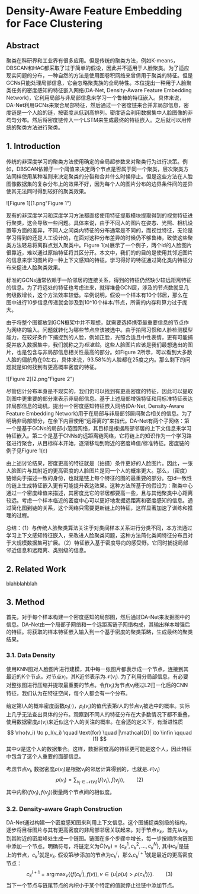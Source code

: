 # Density-Aware Feature Embedding for Face Clustering

## Abstract

聚类在科研界和工业界有很多应用。但是传统的聚类方法，例如K-means，DBSCAN和HAC都采取了过于简单的假设，因此并不适用于人脸聚类。为了适应现实问题的分布，一种自然的方法是使用图卷积网络来曾倩用于聚类的特征。但是GCNs只能处理局部信息，它会忽略聚类族的全局特性。本位提出一种用于人脸聚类任务的密度感知的特征嵌入网络(DA-Net, Density-Aware Feature Embedding Network)，它利用局部与非局部信息来学习一个鲁棒的特征嵌入。具体来说，DA-Net利用GCNs来聚合局部特征，然后通过一个密度链来合并非局部信息，密度链是一个人脸的链，按密度从低到高排列。密度链会利用数据集中人脸图像的非均匀分布。然后将密度链传入一个LSTM来生成最终的特征嵌入。之后就可以用传统的聚类方法进行聚类。



## 1. Introduction

传统的非深度学习的聚类方法使用确定的全局超参数来对聚类行为进行决策。例如，DBSCAN依赖于一个阈值来决定两个节点是否属于同一个聚类，层次聚类方法同样使用某种准则来决定聚类的分裂和合并什么时候停止。但是这些方法在人脸图像数据集的复杂分布上的效果不好，因为每个人的图片分布的边界条件间的差异使其无法同时得到较好的聚类效果。

![Figure 1](1.png"Figure 1")

现有的非深度学习和深度学习方法都直接使用特征提取模块提取得到的视觉特征进行聚类，这会导致一些问题。具体来说，由于不同人的图片在姿态、光照、相机设置等方面的差异，不同人之间类内特征的分布通常是不同的，而视觉特征，无论是学习得到的还是人工设计的，在面对这种分布差异的时候仍不够鲁棒，致使这些聚类方法轻易将离群点划入聚类中。Figure 1(a)展示了一个例子，两个id的人脸图片很靠近，难以通过原始特征将其区分开。本文中，我们的的目的是使用其邻近图片的信息来学习图片的一种上下文感知的特征。学习得好的特征通过简化类内特征分布来促进人脸聚类效果。

标准的GCNs通常依赖于一阶邻居的连接关系，得到的特征仍然缺少较远距离特征的信息。为了将远处的特征也考虑进来，就得堆叠GCN层，涉及的节点数就呈几何级数增长，这个方法效率较低。举例说明，假设一个样本有10个邻居，那么在图中进行10步信息传递就会涉及到10^10个样本/节点，所需的内存和算力过于庞大。

由于将整个图都放到GCN框架中并不理想，就需要选择携带最重要信息的节点作为网络的输入。问题就转化为哪些节点应该被选中。由于拍照习惯和人脸检测模型能力，在较好条件下捕捉到的人脸，例如正脸，光照合适且中性表情，更有可能捕捉并放入数据集中，我们就称之为*标准脸*。这些人脸图片应该是我们最想选出的图片，也是包含与非局部信息相关性最高的部分。如Figure 2所示，可以看到大多数人脸的偏航角在0左右，具体来说，93.58%的人脸都在25度之内。那么剩下的问题就是如何找到有更高概率密度的特征。

![Figure 2](2.png"Figure 2")

尽管估计分布本身是不现实的，我们仍可以找到有更高密度的特征，因此可以提取到图中更重要的部分来表示非局部信息。基于上述局部增强特征和用标准特征表达非局部信息的动机，提出一个密度感知特征嵌入网络(DA-Net, Density-Aware Feature Embedding Network)用于在局部与非局部邻居间聚合相关的信息。为了明确非局部部分，在余下内容使用“远距离的”来指代。DA-Net有两个子网络：第一个是基于GCNs的局部小范围网络，其目标是根据局部邻居的上下文信息来学习特征嵌入。第二个是基于CNNs的远距离链网络，它将链上的知识作为一个学习路径进行聚合，从目标样本开始，逐渐移动到附近的密度峰值/标准特征。密度链的例子见Figure 1(c)

由上述讨论结果，密度更高的特征就是（拍摄）条件更好的人脸图片。因此，一张人脸图片与其附近的更高密度的人脸图片是同一个人的概率更大。那么，（密度）链倾向于描述一致的身份，也就是链上每个特征的图的最重要的部分。在id一致性的链上生成特征嵌入更有可能提升表达效果。这种方法所基于的假设为：聚类中心通过一个密度峰值来描述，其密度比它的邻居都要高一些，且与其他聚类中心距离较远。考虑一个样本临近的密度中心可以更好地发掘远距离和密度感知的信息。通过简化图到链的关系，这个网络只需要更新链上的特征，这样显著加速了训练和推理的过程。

总结：（1）与传统人脸聚类算法关注于对类间样本关系进行分类不同，本方法通过学习上下文感知特征嵌入，来改进人脸聚类问题，这种方法简化类间特征分布且对于大规模数据集可扩展。（2）特征嵌入基于密度导向的感受野。它同时捕捉局部邻近信息和远距离、类别级的信息。



## 2. Related Work

blahblahblah



## 3. Method

首先，对于每个样本构建一个密度感知的局部图，然后通过DA-Net来发掘图中的信息。DA-Net由一个局部子网络和一个远距离链子网络构成，其输出样本增强后的特征。将获取的样本特征嵌入输入到一个基于密度的聚类策略，生成最终的聚类结果。

### 3.1. Data Density

使用KNN图对人脸图片进行建模，其中每一张图片都表示成一个节点，连接到其最近的K个节点。对节点$v_i$，其K近邻表示为$\mathcal{N}(v_i)$. 为了利用分局部信息，有必要对整张图进行压缩并提取最重要的节点。令$f(v_i)$为节点$v_i$经过L2归一化后的CNN特征，我们认为在特征空间，每个人都会有一个分布。

给定第$l$人的概率密度函数$p_l(\cdot)$，$p_l(v_i)$的值代表第$l$人的节点$v_i$被选中的概率。实际上几乎无法查出具体的分布。观察到不同人的特征分布在大多数情况下都不重叠，使用数据密度$\rho(v_i)$来近似这个人的关注的概率。在合适的定义下，有渐进性质
$$
\rho(v_i) \to p_l(v_i) \quad \text{for} \quad |\mathcal{D}| \to \infin \qquad (1)
$$
其中$\mathcal{D}$是这个人的数据集合。这样，数据密度高的特征更可能是这个人，因此特征中包含了这个人重要的面部信息。

考虑节点$v_i$, 数据密度$\rho(v_i)$是根据$v_i$的邻居计算得到的，也就是$\mathcal{N}(v_i)$
$$
\rho(v_i)=\sum_{v_j\in \mathcal{N}(v_i)} \langle f(v_i), f(v_j) \rangle, \qquad (2)
$$
其中内积$\langle f(v_i), f(v_j) \rangle$衡量两个节点间的相似度。

### 3.2. Density-aware Graph Construction

DA-Net通过构建一个密度感知图来利用上下文信息。这个图捕捉类别级的结构，逐步将目标图片与其有更高密度的非局部邻居关联起来。对于节点$v_k$，首先从$v_k$到其附近的密度峰处生成一个链图。链图在多个步骤中增长，每一步按顺序向链图中添加一个节点。明确符号，将链定义为$C(v_k)=\{c_k^1, c_k^2,...,c_k^N\}$, 其中$c_k^i$是链上的节点，$c_k^1$就是$v_k$. 假设第$i$步添加的节点为$c_k^i$，那么$c_k^{i+1}$就是最近的更高密度节点：
$$
c_k^{i+1}=\arg \max_{v} \{ \langle f(c_k^i), f(v) \rangle, v\in \{u|\rho(u)>\rho(c_k^i)\} \}. \qquad (3)
$$
当下一个节点与链尾节点的内积小于某个特定的值就停止往链中添加节点。